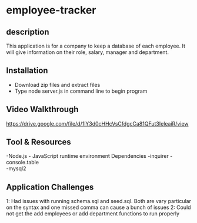 # employee-tracker

## description

This application is for a company to keep a database of each employee. It will give information on their role, salary, manager and department.

## Installation

- Download zip files and extract files
- Type node server.js in command line to begin program 

## Video Walkthrough

https://drive.google.com/file/d/1lY3d0cHHcVsCfdgcCa81QFut3IeleaiR/view


## Tool & Resources
-Node.js - JavaScript runtime environment
Dependencies
-inquirer 
-console.table  
-mysql2 

## Application Challenges
1: Had issues with running schema.sql and seed.sql. Both are vary particular on the syntax and one missed comma can cause a bunch of issues
2: Could not get the add employees or add department functions to run properly
